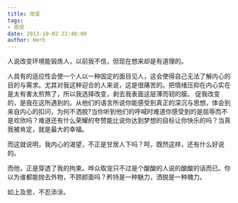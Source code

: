 ```yaml
---
title: 改变
tags:
- 感受
date: 2013-10-02 22:48:00
author: Herb
---
```


人说改变环境能锻炼人，以前我不信，但现在想来却是有道理的。

人具有的适应性会使一个人以一种固定的面目见人，这会使得自己无法了解内心的目的与需求。尤其对我这种迎合的人来说，这是很痛苦的。把情绪压抑在内心实在是太有害太煎熬了，所以我选择改变，剥去我表面这层薄而韧的膜。
促我改变的，是我在这所遇到的。从他们的语言所说你能感受到真正的深沉与思想，体会到来自内心的扣问，为何不洒脱?当你听到他们的呼喊时难道你感受到的是屈辱而不是欢欣吗？难道还有什么荣耀的夸赞能比说你达到梦想的目标让你快乐的吗？当真我被肯定，就是最大的幸福。

而这就说明，我内心的渴望，不正是甘居人下吗？呵，既然这样，还有什么好说的。

而他，正是穿透了我的拘束。哗众取宠只不过是个酸酸的人说的酸酸的话而已。你以为谁都能抛去外物，不顾颜面吗？矜持是一种魅力，洒脱是一种魄力。

如上及思，不忍添涂。
